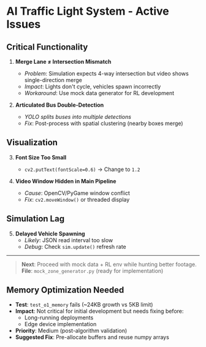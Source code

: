 # AI Traffic Light System - Active Issues

## Critical Functionality
1. **Merge Lane ≠ Intersection Mismatch**  
   - *Problem*: Simulation expects 4-way intersection but video shows single-direction merge  
   - *Impact*: Lights don't cycle, vehicles spawn incorrectly  
   - *Workaround*: Use mock data generator for RL development  

2. **Articulated Bus Double-Detection**  
   - *YOLO splits buses into multiple detections*  
   - *Fix*: Post-process with spatial clustering (nearby boxes merge)  

## Visualization
3. **Font Size Too Small**  
   - `cv2.putText(fontScale=0.6)` → Change to `1.2`  

4. **Video Window Hidden in Main Pipeline**  
   - *Cause*: OpenCV/PyGame window conflict  
   - *Fix*: `cv2.moveWindow()` or threaded display  

## Simulation Lag
5. **Delayed Vehicle Spawning**  
   - *Likely*: JSON read interval too slow  
   - *Debug*: Check `sim.update()` refresh rate  

---

> **Next**: Proceed with mock data + RL env while hunting better footage.  
> **File**: `mock_zone_generator.py` (ready for implementation)


## Memory Optimization Needed
- **Test**: `test_o1_memory` fails (~24KB growth vs 5KB limit)  
- **Impact**: Not critical for initial development but needs fixing before:  
  - Long-running deployments  
  - Edge device implementation  
- **Priority**: Medium (post-algorithm validation)  
- **Suggested Fix**: Pre-allocate buffers and reuse numpy arrays  